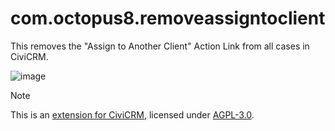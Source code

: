 # com.octopus8.removeassigntoclient
This removes the "Assign to Another Client" Action Link from all cases in CiviCRM.

![image](https://github.com/weihao-Tey/civicrm-removeassigntoclient/assets/142696206/1ef9ee2e-bc32-46a7-a551-d6fc16a1c95a)

> [!NOTE]
> This is an [extension for CiviCRM](https://docs.civicrm.org/sysadmin/en/latest/customize/extensions/), licensed under [AGPL-3.0](LICENSE.txt).

